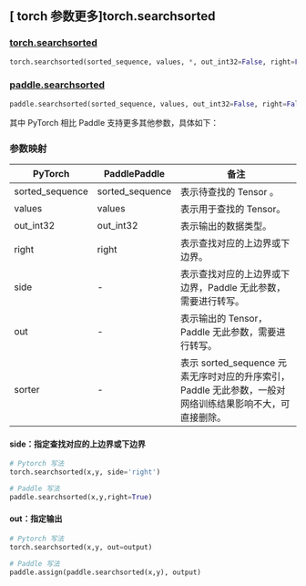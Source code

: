 ## [ torch 参数更多]torch.searchsorted

### [torch.searchsorted](https://pytorch.org/docs/1.13/generated/torch.searchsorted.html#torch-searchsorted)

```python
torch.searchsorted(sorted_sequence, values, *, out_int32=False, right=False, side='left', out=None, sorter=None)
```

### [paddle.searchsorted](https://www.paddlepaddle.org.cn/documentation/docs/zh/api/paddle/searchsorted_cn.html#searchsorted)

```python
paddle.searchsorted(sorted_sequence, values, out_int32=False, right=False, name=None)
```

其中 PyTorch 相比 Paddle 支持更多其他参数，具体如下：

### 参数映射
| PyTorch | PaddlePaddle | 备注                                                |
| ------- | ------------ | --------------------------------------------------- |
| sorted_sequence   | sorted_sequence            | 表示待查找的 Tensor 。          |
| values   | values            | 表示用于查找的 Tensor。           |
| out_int32     |    out_int32     | 表示输出的数据类型。 |
| right     |    right     | 表示查找对应的上边界或下边界。 |
| side     | -       | 表示查找对应的上边界或下边界，Paddle 无此参数，需要进行转写。 |
| out     | -       | 表示输出的 Tensor，Paddle 无此参数，需要进行转写。 |
| sorter     | -       | 表示 sorted_sequence 元素无序时对应的升序索引，Paddle 无此参数，一般对网络训练结果影响不大，可直接删除。 |

#### side：指定查找对应的上边界或下边界

```python
# Pytorch 写法
torch.searchsorted(x,y, side='right')

# Paddle 写法
paddle.searchsorted(x,y,right=True)
```

#### out：指定输出

```python
# Pytorch 写法
torch.searchsorted(x,y, out=output)

# Paddle 写法
paddle.assign(paddle.searchsorted(x,y), output)
```
